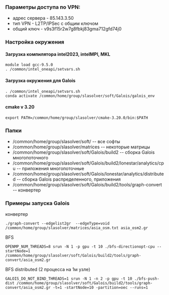 ### Параметры доступа по VPN:
 - адрес сервера - 85.143.3.50
 - тип VPN - L2TP/IPSec с общим ключом
 - общий ключ - v9s3f15r2w7g8fbkj83gma712gfd74j0


### Настройка окружения
#### Загрузка компилятора intel2023, intelMPI, MKL
``` 
module load gcc-9.5.0
. /common/intel_oneapi/setvars.sh 
```
#### Загрузка окружения для Galois
``` 
. /common/intel_oneapi/setvars.sh
conda activate /common/home/group/slasolver/soft/Galois/galois_env
```

#### cmake v 3.20
```
export PATH=/common/home/group/slasolver/cmake-3.20.0/bin:$PATH
```

### Папки
- /common/home/group/slasolver/soft/ -- все софты
- /common/home/group/slasolver/matrices -- некоторые матрицы
- /common/home/group/slasolver/soft/Galois/build2 -- сборка Galois многопоточного
- /common/home/group/slasolver/soft/Galois/build2/lonestar/analytics/cpu -- приложения многопоточные
- /common/home/group/slasolver/soft/Galois/lonestar/analytics/distributed -- сборка Galois распределенного, приложения
- /common/home/group/slasolver/soft/Galois/build2/tools/graph-convert -- конвертер

### Примеры запуска Galois
конвертер
```
./graph-convert --edgelist2gr  --edgeType=void /common/home/group/slasolver/matrices/asia_osm.txt asia_osm2.gr
```
BFS
```
OPENMP_NUM_THREADS=8 srun -N 1 -p gpu -t 10 ./bfs-directionopt-cpu --startNode=1 /common/home/group/slasolver/soft/Galois/build2/tools/graph-convert/asia_osm2.gr
```
BFS distributed (2 процесса на 1м узле)
```
GALOIS_DO_NOT_BIND_THREADS=1 srun -N 1 -n 2 -p gpu -t 10 ./bfs-push-dist /common/home/group/slasolver/soft/Galois/build2/tools/graph-convert/asia_osm2.gr -t=1 -startNode=10 -partition=oec --runs=1
```
